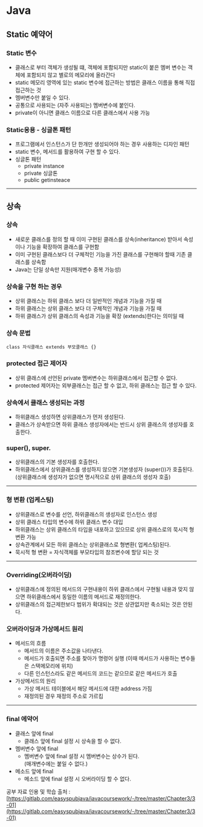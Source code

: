 # Java

## Static 예약어

### Static 변수

-   클래스로 부터 객체가 생성될 떄, 객체에 포함되지만 static이 붙은 멤버 변수는 객체에 포함되지 않고 별로의 메모리에 올라간다
-   static 메모리 영역에 있는 static 변수에 접근하는 방법은 클래스 이름을 통해 직접 접근하는 것
-   멤버변수만 붙일 수 있다.
-   공통으로 사용되는 (자주 사용되는) 멤버변수에 붙인다.
-   private이 아니면 클래스 이름으로 다른 클래스에서 사용 가능

### Static응용 - 싱글톤 패턴

-   프로그램에서 인스턴스가 단 한개만 생성되어야 하는 경우 사용하는 디자인 패턴
-   static 변수, 메서드를 활용하여 구현 할 수 있다.
-   싱글톤 패턴
    -   private instance
    -   private 싱글톤
    -   public getinsteace

***

## 상속

### 상속

-   새로운 클래스를 정의 할 때 이미 구현된 클래스를 상속(inheritance) 받아서 속성이나 기능을 확장하여 클래스를 구현함
-   이미 구현된 클래스보다 더 구체적인 기능을 가진 클래스를 구현해야 할때 기존 클래스를 상속함
-   Java는 단일 상속만 지원(매개변수 중복 가능성)

### 상속을 구현 하는 경우

-   상위 클래스는 하위 클래스 보다 더 일반적인 개념과 기능을 가질 때
-   하위 클래스는 상위 클래스 보다 더 구체적인 개념과 기능을 가질 때
-   하위 클래스가 상위 클래스의 속성과 기능을 확장 (extends)한다는 의미일 때

### 상속 문법

```
class 자식클래스 extends 부모클래스 {}
```

### protected 접근 제어자

-   상위 클래스에 선언된 private 멤버변수는 하위클래스에서 접근할 수 없다.
-   protected 제어자는 외부클래스는 접근 할 수 없고, 하위 클래스는 접근 할 수 있다.

### 상속에서 클래스 생성되는 과정

-   하위클래스 생성하면 상위클래스가 먼저 생성된다.
-   클래스가 상속받으면 하위 클래스 생성자에서는 반드시 상위 클래스의 생성자를 호출한다.

### super(), super.

-   상위클래스의 기본 생성자를 호출한다.
-   하위클래스에서 상위클래스를 생성하지 않으면 기본생성자 (super())가 호출된다.  
    (상위클래스에 생성자가 없으면 명시적으로 상위 클래스의 생성자 호출)

***

### 형 변환 (업케스팅)

-   상위클래스로 변수를 선언, 하위클래스의 생성자로 인스턴스 생성
-   상위 클래스 타입의 변수에 하위 클래스 변수 대입
-   하위클래스는 상위 클래스의 타입을 내포하고 있으므로 상위 클래스로의 묵시적 형변환 가능
-   상속관계에서 모든 하위 클래스는 상위클래스로 형변환( 업케스팅)된다.
-   묵시적 형 변환 = 자식객체를 부모타입의 참조변수에 할당 되는 것

***

### Overriding(오버라이딩)

-   상위클래스에 정의된 메서드의 구현내용이 하위 클래스에서 구현될 내용과 맞지 않으면 하위클래스에서 동일한 이름의 메서드로 재정의한다.
-   상위클래스의 접근제한보다 범위가 확대되는 것은 상관없지만 축소되는 것은 안된다.

### 오버라이딩과 가상메서드 원리

-   메서드의 흐름
    -   메서드의 이름은 주소값을 나타낸다.
    -   메서드가 호출되면 주소를 찾아가 명령어 실행 (이때 메서드가 사용하는 변수들은 스택메모리에 위치)
    -   다른 인스턴스라도 같은 메서드의 코드는 같으므로 같은 메서드가 호출
-   가상메서드의 원리
    -   가상 메서드 테이블에서 해당 메서드에 대한 address 가짐
    -   재정의된 경우 재정의 주소로 가르킴

***

### final 에약어

-   클래스 앞에 final
    -   클래스 앞에 final 설정 시 상속을 할 수 없다.
-   멤버변수 앞에 final
    -   멤버변수 앞에 final 설정 시 멤버변수는 상수가 된다.  
        (매개변수에는 붙일 수 없다.)
-   메소드 앞에 final
    -   메소드 앞에 final 설정 시 오버라이딩 할 수 없다.

공부 자료 인용 및 학습 출처 : [https://gitlab.com/easyspubjava/javacoursework/-/tree/master/Chapter3/3-01](https://gitlab.com/easyspubjava/javacoursework/-/tree/master/Chapter3/3-01)
